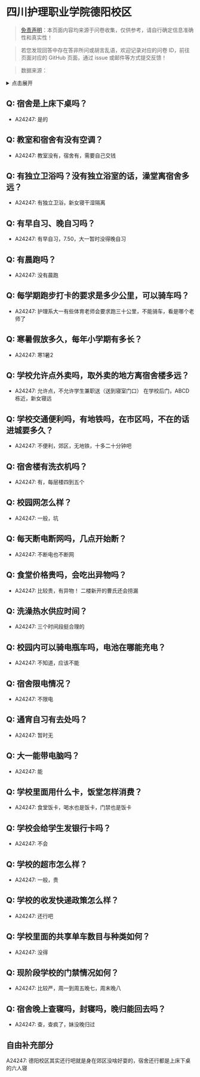 # 四川护理职业学院德阳校区

> [免责声明](https://colleges.chat/#_3)：本页面内容均来源于问卷收集，仅供参考，请自行确定信息准确性和真实性！

> 若您发现回答中存在答非所问或胡言乱语，欢迎记录对应的问卷 ID，前往页面对应的 GitHub 页面，通过 issue 或邮件等方式提交反馈！

> 数据来源：

<details><summary>点击展开</summary>
<ul>
<li>A24247: 匿名 (2024 年 06 月)</li>
</ul>
</details>

## Q: 宿舍是上床下桌吗？

- A24247: 是的

## Q: 教室和宿舍有没有空调？

- A24247: 教室没有，宿舍有，需要自己交钱

## Q: 有独立卫浴吗？没有独立浴室的话，澡堂离宿舍多远？

- A24247: 有独立卫浴，新女寝干湿隔离

## Q: 有早自习、晚自习吗？

- A24247: 有早自习，7.50，大一暂时没得晚自习

## Q: 有晨跑吗？

- A24247: 没有晨跑

## Q: 每学期跑步打卡的要求是多少公里，可以骑车吗？

- A24247: 护理系大一有些体育老师会要求跑三十公里，不能骑车，看是哪个老师了

## Q: 寒暑假放多久，每年小学期有多长？

- A24247: 寒1暑2

## Q: 学校允许点外卖吗，取外卖的地方离宿舍楼多远？

- A24247: 允许点，不允许学生兼职送（送到寝室门口）
在学校后门，ABCD栋近，新女寝远

## Q: 学校交通便利吗，有地铁吗，在市区吗，不在的话进城要多久？

- A24247: 不便利，郊区，无地铁，十多二十分钟吧

## Q: 宿舍楼有洗衣机吗？

- A24247: 有，每层楼四到五个

## Q: 校园网怎么样？

- A24247: 一般，坑

## Q: 每天断电断网吗，几点开始断？

- A24247: 不断电也不断网

## Q: 食堂价格贵吗，会吃出异物吗？

- A24247: 比较贵，有异物！
二楼新开的曹氏还会捞漏

## Q: 洗澡热水供应时间？

- A24247: 三个时间段挺合理的

## Q: 校园内可以骑电瓶车吗，电池在哪能充电？

- A24247: 不知道，应该不能

## Q: 宿舍限电情况？

- A24247: 不限电

## Q: 通宵自习有去处吗？

- A24247: 暂时无

## Q: 大一能带电脑吗？

- A24247: 能

## Q: 学校里面用什么卡，饭堂怎样消费？

- A24247: 食堂饭卡，喝水也是饭卡，门禁也是饭卡

## Q: 学校会给学生发银行卡吗？

- A24247: 不会

## Q: 学校的超市怎么样？

- A24247: 一般，贵

## Q: 学校的收发快递政策怎么样？

- A24247: 还行吧

## Q: 学校里面的共享单车数目与种类如何？

- A24247: 没得

## Q: 现阶段学校的门禁情况如何？

- A24247: 比较严，周一到周五晚七，周末晚八

## Q: 宿舍晚上查寝吗，封寝吗，晚归能回去吗？

- A24247: 查，查疯了，妹没晚归过

## 自由补充部分

A24247: 德阳校区其实还行吧就是身在郊区没啥好耍的，宿舍还行都是上床下桌的六人寝
